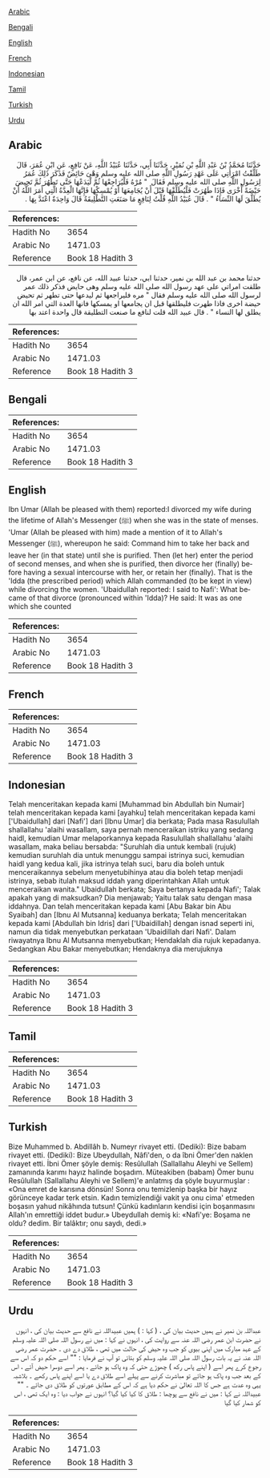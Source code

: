 [Arabic](#arabic)

[Bengali](#bengali)

[English](#english)

[French](#french)

[Indonesian](#indonesian)

[Tamil](#tamil)

[Turkish](#turkish)

[Urdu](#urdu)

## Arabic


<div dir="rtl" lang="ar" style={{fontSize:'larger',backgroundColor:'#f8f9fa',padding:20}}>
حَدَّثَنَا مُحَمَّدُ بْنُ عَبْدِ اللَّهِ بْنِ نُمَيْرٍ، حَدَّثَنَا أَبِي، حَدَّثَنَا عُبَيْدُ اللَّهِ، عَنْ نَافِعٍ، عَنِ ابْنِ عُمَرَ، قَالَ طَلَّقْتُ امْرَأَتِي عَلَى عَهْدِ رَسُولِ اللَّهِ صلى الله عليه وسلم وَهْىَ حَائِضٌ فَذَكَرَ ذَلِكَ عُمَرُ لِرَسُولِ اللَّهِ صلى الله عليه وسلم فَقَالَ ‏ "‏ مُرْهُ فَلْيُرَاجِعْهَا ثُمَّ لْيَدَعْهَا حَتَّى تَطْهُرَ ثُمَّ تَحِيضَ حَيْضَةً أُخْرَى فَإِذَا طَهُرَتْ فَلْيُطَلِّقْهَا قَبْلَ أَنْ يُجَامِعَهَا أَوْ يُمْسِكْهَا فَإِنَّهَا الْعِدَّةُ الَّتِي أَمَرَ اللَّهُ أَنْ يُطَلَّقَ لَهَا النِّسَاءُ ‏"‏ ‏.‏ قَالَ عُبَيْدُ اللَّهِ قُلْتُ لِنَافِعٍ مَا صَنَعَتِ التَّطْلِيقَةُ قَالَ وَاحِدَةٌ اعْتَدَّ بِهَا ‏.‏
</div>
<div style={{backgroundColor:'#f8f9fa',padding:20, marginBottom: 10}}><table> <thead> <tr> <th>References:</th> <th></th> </tr> </thead> <tbody><tr><td>Hadith No</td><td>3654</td></tr><tr><td>Arabic No</td><td>1471.03</td></tr><tr><td>Reference</td><td>Book 18 Hadith 3</td></tr></tbody></table></div>


<div dir="rtl" lang="ar" style={{fontSize:'larger',backgroundColor:'#f8f9fa',padding:20}}>
حدثنا محمد بن عبد الله بن نمير، حدثنا ابي، حدثنا عبيد الله، عن نافع، عن ابن عمر، قال طلقت امراتي على عهد رسول الله صلى الله عليه وسلم وهى حايض فذكر ذلك عمر لرسول الله صلى الله عليه وسلم فقال " مره فليراجعها ثم ليدعها حتى تطهر ثم تحيض حيضة اخرى فاذا طهرت فليطلقها قبل ان يجامعها او يمسكها فانها العدة التي امر الله ان يطلق لها النساء " . قال عبيد الله قلت لنافع ما صنعت التطليقة قال واحدة اعتد بها
</div>
<div style={{backgroundColor:'#f8f9fa',padding:20, marginBottom: 10}}><table> <thead> <tr> <th>References:</th> <th></th> </tr> </thead> <tbody><tr><td>Hadith No</td><td>3654</td></tr><tr><td>Arabic No</td><td>1471.03</td></tr><tr><td>Reference</td><td>Book 18 Hadith 3</td></tr></tbody></table></div>

## Bengali


<div dir="ltr" lang="bn" style={{fontSize:'larger',backgroundColor:'#f8f9fa',padding:20}}>

</div>
<div style={{backgroundColor:'#f8f9fa',padding:20, marginBottom: 10}}><table> <thead> <tr> <th>References:</th> <th></th> </tr> </thead> <tbody><tr><td>Hadith No</td><td>3654</td></tr><tr><td>Arabic No</td><td>1471.03</td></tr><tr><td>Reference</td><td>Book 18 Hadith 3</td></tr></tbody></table></div>

## English


<div dir="ltr" lang="en" style={{fontSize:'larger',backgroundColor:'#f8f9fa',padding:20}}>
Ibn Umar (Allah be pleased with them) reported:I divorced my wife during the lifetime of Allah's Messenger (ﷺ) when she was in the state of menses. 'Umar (Allah be pleased with him) made a mention of it to Allah's Messenger (ﷺ), whereupon he said: Command him to take her back and leave her (in that state) until she is purified. Then (let her) enter the period of second menses, and when she is purified, then divorce her (finally) before having a sexual intercourse with her, or retain her (finally). That is the 'Idda (the prescribed period) which Allah commanded (to be kept in view) while divorcing the women. 'Ubaidullah reported: I said to Nafi': What became of that divorce (pronounced within 'Idda)? He said: It was as one which she counted
</div>
<div style={{backgroundColor:'#f8f9fa',padding:20, marginBottom: 10}}><table> <thead> <tr> <th>References:</th> <th></th> </tr> </thead> <tbody><tr><td>Hadith No</td><td>3654</td></tr><tr><td>Arabic No</td><td>1471.03</td></tr><tr><td>Reference</td><td>Book 18 Hadith 3</td></tr></tbody></table></div>

## French


<div dir="ltr" lang="fr" style={{fontSize:'larger',backgroundColor:'#f8f9fa',padding:20}}>

</div>
<div style={{backgroundColor:'#f8f9fa',padding:20, marginBottom: 10}}><table> <thead> <tr> <th>References:</th> <th></th> </tr> </thead> <tbody><tr><td>Hadith No</td><td>3654</td></tr><tr><td>Arabic No</td><td>1471.03</td></tr><tr><td>Reference</td><td>Book 18 Hadith 3</td></tr></tbody></table></div>

## Indonesian


<div dir="ltr" lang="id" style={{fontSize:'larger',backgroundColor:'#f8f9fa',padding:20}}>
Telah menceritakan kepada kami [Muhammad bin Abdullah bin Numair] telah menceritakan kepada kami [ayahku] telah menceritakan kepada kami ['Ubaidullah] dari [Nafi'] dari [Ibnu Umar] dia berkata; Pada masa Rasulullah shallallahu 'alaihi wasallam, saya pernah menceraikan istriku yang sedang haidl, kemudian Umar melaporkannya kepada Rasulullah shallallahu 'alaihi wasallam, maka beliau bersabda: "Suruhlah dia untuk kembali (rujuk) kemudian suruhlah dia untuk menunggu sampai istrinya suci, kemudian haidl yang kedua kali, jika istrinya telah suci, baru dia boleh untuk menceraikannya sebelum menyetubihinya atau dia boleh tetap menjadi istrinya, sebab itulah maksud iddah yang diperintahkan Allah untuk menceraikan wanita." Ubaidullah berkata; Saya bertanya kepada Nafi'; Talak apakah yang di maksudkan? Dia menjawab; Yaitu talak satu dengan masa iddahnya. Dan telah menceritakan kepada kami [Abu Bakar bin Abu Syaibah] dan [Ibnu Al Mutsanna] keduanya berkata; Telah menceritakan kepada kami [Abdullah bin Idris] dari ['Ubaidillah] dengan isnad seperti ini, namun dia tidak menyebutkan perkataan 'Ubaidillah dari Nafi'. Dalam riwayatnya Ibnu Al Mutsanna menyebutkan; Hendaklah dia rujuk kepadanya. Sedangkan Abu Bakar menyebutkan; Hendaknya dia merujuknya
</div>
<div style={{backgroundColor:'#f8f9fa',padding:20, marginBottom: 10}}><table> <thead> <tr> <th>References:</th> <th></th> </tr> </thead> <tbody><tr><td>Hadith No</td><td>3654</td></tr><tr><td>Arabic No</td><td>1471.03</td></tr><tr><td>Reference</td><td>Book 18 Hadith 3</td></tr></tbody></table></div>

## Tamil


<div dir="ltr" lang="ta" style={{fontSize:'larger',backgroundColor:'#f8f9fa',padding:20}}>

</div>
<div style={{backgroundColor:'#f8f9fa',padding:20, marginBottom: 10}}><table> <thead> <tr> <th>References:</th> <th></th> </tr> </thead> <tbody><tr><td>Hadith No</td><td>3654</td></tr><tr><td>Arabic No</td><td>1471.03</td></tr><tr><td>Reference</td><td>Book 18 Hadith 3</td></tr></tbody></table></div>

## Turkish


<div dir="ltr" lang="tr" style={{fontSize:'larger',backgroundColor:'#f8f9fa',padding:20}}>
Bize Muhammed b. Abdillâh b. Numeyr rivayet etti. (Dediki): Bize babam rivayet etti. (Dediki): Bize Ubeydullah, Nâfi'den, o da îbni Ömer'den naklen rivayet etti. İbni Ömer şöyle demiş: Resûlullah (Sallallahu Aleyhi ve Sellem) zamanında karımı hayız halinde boşadım. Müteakiben (babam) Ömer bunu Resûlullah (Sallallahu Aleyhi ve Sellem)'e anlatmış da şöyle buyurmuşlar : «Ona emret de karısına dönsün! Sonra onu temizlenip başka bir hayız görünceye kadar terk etsin. Kadın temizlendiği vakit ya onu cima' etmeden boşasın yahud nikâhında tutsun! Çünkü kadınların kendisi için boşanmasını Allah'ın emrettiği iddet budur.» Ubeydullah demiş ki: «Nafi'ye: Boşama ne oldu? dedim. Bir talâktır; onu saydı, dedi.»
</div>
<div style={{backgroundColor:'#f8f9fa',padding:20, marginBottom: 10}}><table> <thead> <tr> <th>References:</th> <th></th> </tr> </thead> <tbody><tr><td>Hadith No</td><td>3654</td></tr><tr><td>Arabic No</td><td>1471.03</td></tr><tr><td>Reference</td><td>Book 18 Hadith 3</td></tr></tbody></table></div>

## Urdu


<div dir="rtl" lang="ur" style={{fontSize:'larger',backgroundColor:'#f8f9fa',padding:20}}>
عبداللہ بن نمیر نے ہمیں حدیث بیان کی ، ( کہا : ) ہمیں عبیداللہ نے نافع سے حدیث بیان کی ، انہوں نے حضرت ابن عمر رضی اللہ عنہ سے روایت کی ، انہوں نے کہا : میں نے رسول اللہ صلی اللہ علیہ وسلم کے عہد مبارک میں اپنی بیوی کو جب وہ حیض کی حالت میں تھی ، طلاق دے دی ۔ حضرت عمر رضی اللہ عنہ نے یہ بات رسول اللہ صلی اللہ علیہ وسلم کو بتائی تو آپ نے فرمایا : "" اسے حکم دو کہ اس سے رجوع کرے پھر اسے ( اپنے پاس رکھ ) چھوڑے حتی کہ وہ پاک ہو جائے ، پھر اسے دوسرا حیض آئے ، اس کے بعد جب وہ پاک ہو جائے تو مباشرت کرنے سے پہلے اسے طلاق دے یا اسے اپنے پاس رکھے ۔ بلاشبہ یہی وہ عدت ہے جس کا اللہ تعالیٰ نے حکم دیا ہے کہ اس کے مطابق عورتوں کو طلاق دی جائے ۔ "" عبیداللہ نے کہا : میں نے نافع سے پوچھا : طلاق کا کیا کیا گیا؟ انہوں نے جواب دیا : وہ ایک تھی ، اس کو شمار کیا گیا
</div>
<div style={{backgroundColor:'#f8f9fa',padding:20, marginBottom: 10}}><table> <thead> <tr> <th>References:</th> <th></th> </tr> </thead> <tbody><tr><td>Hadith No</td><td>3654</td></tr><tr><td>Arabic No</td><td>1471.03</td></tr><tr><td>Reference</td><td>Book 18 Hadith 3</td></tr></tbody></table></div>